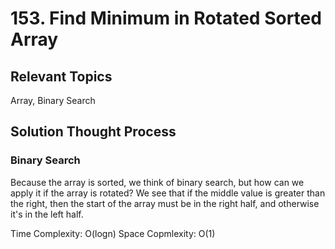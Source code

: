 # 153. Find Minimum in Rotated Sorted Array
## Relevant Topics
Array, Binary Search

## Solution Thought Process
### Binary Search
Because the array is sorted, we think of binary search, but how can we apply it if the array is rotated? We see that if the middle value is greater than the right, then the start of the array must be in the right half, and otherwise it's in the left half.

Time Complexity: O(logn)
Space Copmlexity: O(1)